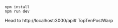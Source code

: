```
npm install
npm run dev
```

Head to http://localhost:3000/api#   T o p T e n P o s t W a r p  
 